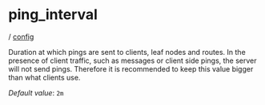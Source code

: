 # ping_interval

/ [config](/ref/config/index.md)

Duration at which pings are sent to clients, leaf nodes and routes.
In the presence of client traffic, such as messages or client side
pings, the server will not send pings. Therefore it is recommended
to keep this value bigger than what clients use.

_Default value_: `2m`

